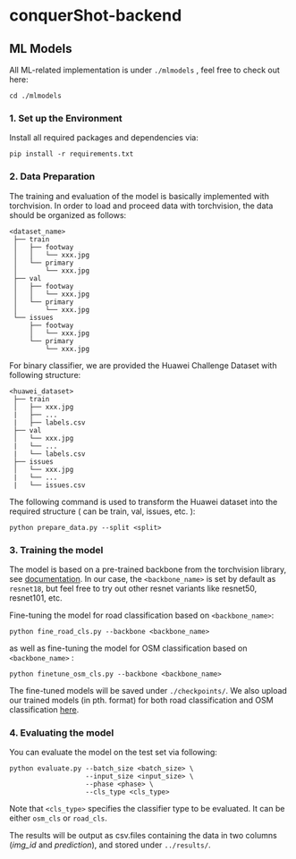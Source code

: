 # conquerShot-backend

## ML Models

All ML-related implementation is under ```./mlmodels``` , feel free to check out here:

```
cd ./mlmodels
```

### 1. Set up the Environment

Install all required packages and dependencies via:

```
pip install -r requirements.txt
```



### 2. Data Preparation

The training and evaluation of the model is basically implemented with torchvision. In order to load and proceed data with torchvision, the data should be organized as follows:

```
<dataset_name>
 ├── train
 │   ├── footway
 │   │   └── xxx.jpg
 │   └── primary
 │       └── xxx.jpg
 ├── val
 │   ├── footway
 │   │   └── xxx.jpg
 │   └── primary
 │       └── xxx.jpg
 └── issues
     ├── footway
     │   └── xxx.jpg
     └── primary
         └── xxx.jpg
```

For binary classifier, we are provided the Huawei Challenge Dataset with following structure:

```
<huawei_dataset>
 ├── train
 │   ├── xxx.jpg
 |   ├── ...
 |   ├── labels.csv
 ├── val
 │   └── xxx.jpg
 |   └── ...
 |   └── labels.csv
 ├── issues
 │   └── xxx.jpg
 |   └── ...
 |   └── issues.csv
```

The following command is used to transform the Huawei dataset into the required structure (<split> can be train, val, issues, etc. ):

```
python prepare_data.py --split <split>
```



### 3. Training the model

The model is based on a pre-trained backbone from the torchvision library,  see [documentation](https://pytorch.org/vision/stable/models.html). In our case, the ```<backbone_name>``` is set by default as ```resnet18```, but feel free to try out other resnet variants like resnet50, resnet101, etc. 

Fine-tuning the model for road classification based on ```<backbone_name>```:

```
python fine_road_cls.py --backbone <backbone_name>
```

as well as fine-tuning the model for OSM classification based on ```<backbone_name>``` :

```
python finetune_osm_cls.py --backbone <backbone_name>
```

The fine-tuned models will be saved under ```./checkpoints/```.  We also upload our trained models (in pth. format) for both road classification and OSM classification [here](https://github.com/marzi333/conquerShot-backend/tree/main/mlmodels/checkpoints).  



### 4. Evaluating the model

 You can evaluate the model on the test set via following:

```
python evaluate.py --batch_size <batch_size> \
				   --input_size <input_size> \
				   --phase <phase> \
				   --cls_type <cls_type>
```

Note that ```<cls_type>``` specifies the classifier type to be evaluated. It can be either ```osm_cls``` or ```road_cls```.

The results will be output as csv.files containing the data in two columns (*img_id* and *prediction*), and stored under ```../results/```. 